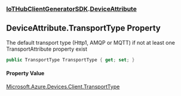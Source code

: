 ### [IoTHubClientGeneratorSDK](./IoTHubClientGeneratorSDK.md 'IoTHubClientGeneratorSDK').[DeviceAttribute](./IoTHubClientGeneratorSDK-DeviceAttribute.md 'IoTHubClientGeneratorSDK.DeviceAttribute')
## DeviceAttribute.TransportType Property
The default transport type (Http1, AMQP or MQTT) if not at least one TransportAttribute property exist  
```csharp
public TransportType TransportType { get; set; }
```
#### Property Value
[Microsoft.Azure.Devices.Client.TransportType](https://docs.microsoft.com/en-us/dotnet/api/Microsoft.Azure.Devices.Client.TransportType 'Microsoft.Azure.Devices.Client.TransportType')  
